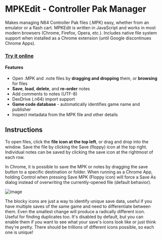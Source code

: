 # MPKEdit - Controller Pak Manager

Makes managing N64 Controller Pak files (.MPK) easy, whether from an emulator or a flash cart. MPKEdit is written in JavaScript and works in most modern browsers (Chrome, Firefox, Opera, etc.). Includes native file system support when installed as a Chrome extension (until Google discontinues Chrome Apps).

### [**Try it online**](http://rawgit.com/bryc/mempak/master/index.html)

#### Features

* Open .MPK and .note files by **dragging and dropping** them, or **browsing** for files
* **Save**, **load**, **delete**, and **re-order** notes
* Add comments to notes (UTF-8)
* DexDrive (.n64) import support
* **Game code database** - automatically identifies game name and publisher
* Inspect metadata from the MPK file and other details

## Instructions

To open files, click the **file icon at the top left**, or drag and drop into the window. Save the file by clicking the Save (floppy) icon at the top right. Individual notes can be saved by clicking the save icon at the rightmost of each row. <!--It is also possible to re-order notes by clicking and dragging.-->

In Chrome, it is possible to save the MPK or notes by dragging the save button to a specific destination or folder.
When running as a Chrome App, holding Control when pressing Save MPK (Floppy icon) will force a Save As dialog instead of overwriting the currently-opened file (default behavior). <!-- Holding the Control key while exporting a note will save the raw data without the note header. It cannot be reimported but may be useful for extracting backed up EEPROM saves. -->

![image](https://user-images.githubusercontent.com/1408749/44122120-7ba24680-9ff0-11e8-8997-b84e3a5378a8.png)

The blocky icons are just a way to identify unique save data, useful if you have multiple saves of the same game and need to differentiate between them. Even the smallest change will produce a radically different icon. Useful for finding duplicates too. It's disabled by default, but you can enable them if you want to see what your save's icons look like or just think they're pretty. There should be trillions of different icons possible, so each one is unique!
